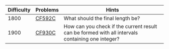 | Difficulty | Problems | Hints |
| -------- | -------- | -------- |
| 1800 | [CF592C](https://codeforces.com/problemset/problem/592/C) | What should the final length be? |
| 1900 | [CF930C](https://codeforces.com/problemset/problem/930/C) | How can you check if the current result can be formed with all intervals containing one integer? |